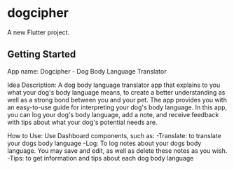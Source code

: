 # dogcipher

A new Flutter project.

## Getting Started

App name: Dogcipher - Dog Body Language Translator

Idea Description: A dog body language translator app that explains to you what your dog's body language means, to create a better understanding as well as a strong bond between you and your pet. The app provides you with an easy-to-use guide for interpreting your dog's body language. In this app, you can log your dog's body language, add a note, and receive feedback with tips about what your dog's potential needs are.

How to Use: Use Dashboard components, such as:
-Translate: to translate your dogs body language
-Log: To log notes about your dogs body language. You may save and edit, as well as delete these notes as you wish.
-Tips: to get information and tips about each dog body language
